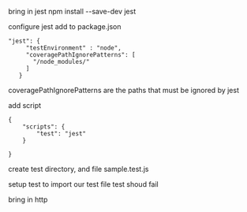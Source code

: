 bring in jest 
npm install --save-dev jest

configure jest
add to package.json

```
"jest": {
     "testEnvironment" : "node",
     "coveragePathIgnorePatterns": [
       "/node_modules/"
     ]
   }
```

coveragePathIgnorePatterns
    are the paths that must be ignored by jest 

add script 
```
{
    "scripts": {
        "test": "jest"
    }

}
```

create test directory, and file sample.test.js

setup test to import our test file
test shoud fail


bring in http


